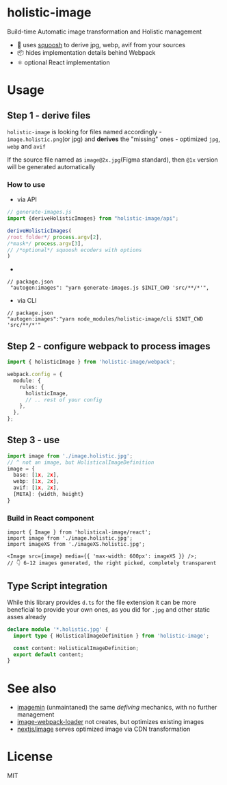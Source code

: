 # holistic-image

Build-time Automatic image transformation and Holistic management

- 🍊 uses [squoosh](https://github.com/GoogleChromeLabs/squoosh/tree/dev/libsquoosh) to derive jpg, webp, avif from your
  sources
- 📦 hides implementation details behind Webpack
- ⚛️ optional React implementation

# Usage

## Step 1 - derive files

`holistic-image` is looking for files named accordingly - `image.holistic.png`(or jpg) and **derives**
the "missing" ones - optimized `jpg`, `webp` and `avif`

If the source file named as `image@2x.jpg`(Figma standard), then `@1x` version will be generated automatically

### How to use

- via API

```ts
// generate-images.js
import {deriveHolisticImages} from "holistic-image/api";

deriveHolisticImages(
/root folder*/ process.argv[2],
/*mask*/ process.argv[3],
// /*optional*/ squoosh ecoders with options
)
```
+
```
// package.json
 "autogen:images": "yarn generate-images.js $INIT_CWD 'src/**/*'",
```

- via CLI

```
// package.json
"autogen:images":"yarn node_modules/holistic-image/cli $INIT_CWD 'src/**/*'"
```

## Step 2 - configure webpack to process images

```ts
import { holisticImage } from 'holistic-image/webpack';

webpack.config = {
  module: {
    rules: {
      holisticImage,
      // .. rest of your config
    },
  },
};
```

## Step 3 - use

```ts
import image from './image.holistic.jpg';
// ^ not an image, but HolisticalImageDefinition
image = {
  base: [1x, 2x],
  webp: [1x, 2x],
  avif: [1x, 2x],
  [META]: {width, height}
}
```

### Build in React component

```tsx
import { Image } from 'holistical-image/react';
import image from './image.holistic.jpg';
import imageXS from './imageXS.holistic.jpg';

<Image src={image} media={{ 'max-width: 600px': imageXS }} />;
// 👇 6-12 images generated, the right picked, completely transparent
```

## Type Script integration

While this library provides `d.ts` for the file extension it can be more beneficial
to provide your own ones, as you did for `.jpg` and other static asses already

```ts
declare module '*.holistic.jpg' {
  import type { HolisticalImageDefinition } from 'holistic-image';

  const content: HolisticalImageDefinition;
  export default content;
}
```
# See also
- [imagemin](https://github.com/imagemin/imagemin) (unmaintaned) the same _defiving_ mechanics, with no further management
- [image-webpack-loader](https://github.com/tcoopman/image-webpack-loader) not creates, but optimizes existing images
- [nextjs/image](https://nextjs.org/docs/api-reference/next/image) serves optimized image via CDN transformation

# License

MIT
